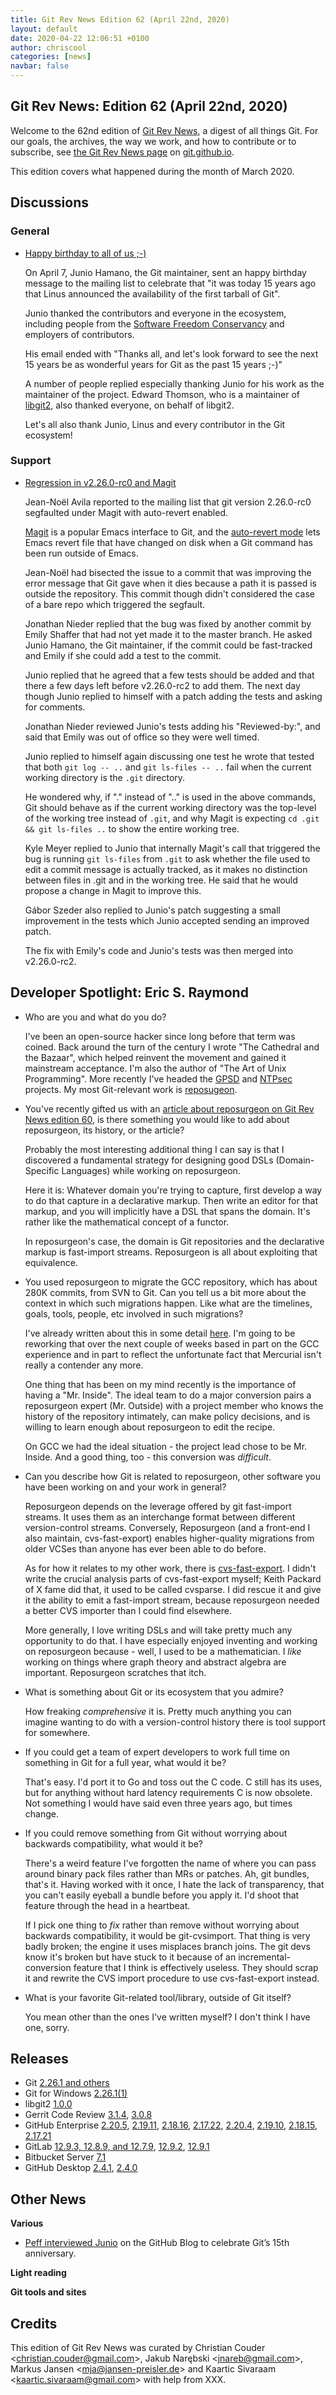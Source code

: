 ```yaml
---
title: Git Rev News Edition 62 (April 22nd, 2020)
layout: default
date: 2020-04-22 12:06:51 +0100
author: chriscool
categories: [news]
navbar: false
---
```


## Git Rev News: Edition 62 (April 22nd, 2020)

Welcome to the 62nd edition of [Git Rev News](https://git.github.io/rev_news/rev_news/),
a digest of all things Git. For our goals, the archives, the way we work, and how to contribute or to
subscribe, see [the Git Rev News page](https://git.github.io/rev_news/rev_news/) on [git.github.io](http://git.github.io).

This edition covers what happened during the month of March 2020.

## Discussions

### General

* [Happy birthday to all of us ;-)](https://lore.kernel.org/git/xmqqzhbmpyh6.fsf@gitster.c.googlers.com/)

  On April 7, Junio Hamano, the Git maintainer, sent an happy birthday
  message to the mailing list to celebrate that "it was today 15 years
  ago that Linus announced the availability of the first tarball of
  Git".

  Junio thanked the contributors and everyone in the ecosystem,
  including people from the [Software Freedom Conservancy](https://sfconservancy.org/)
  and employers of contributors.

  His email ended with "Thanks all, and let's look forward to see the
  next 15 years be as wonderful years for Git as the past 15 years
  ;-)"

  A number of people replied especially thanking Junio for his work as
  the maintainer of the project. Edward Thomson, who is a maintainer
  of [libgit2](https://libgit2.org/), also thanked everyone, on behalf
  of libgit2.

  Let's all also thank Junio, Linus and every contributor in the Git
  ecosystem!

<!---
### Reviews
-->

### Support

* [Regression in v2.26.0-rc0 and Magit](https://lore.kernel.org/git/3091652.KAqcNXvZJ4@cayenne/)

  Jean-Noël Avila reported to the mailing list that git version
  2.26.0-rc0 segfaulted under Magit with auto-revert enabled.

  [Magit](https://magit.vc/) is a popular Emacs interface to Git, and
  the [auto-revert mode](https://magit.vc/manual/magit/Automatic-Reverting-of-File_002dVisiting-Buffers.html)
  lets Emacs revert file that have changed on disk when a Git command
  has been run outside of Emacs.

  Jean-Noël had bisected the issue to a commit that was improving the
  error message that Git gave when it dies because a path it is passed
  is outside the repository. This commit though didn't considered the
  case of a bare repo which triggered the segfault.

  Jonathan Nieder replied that the bug was fixed by another commit by
  Emily Shaffer that had not yet made it to the master branch. He
  asked Junio Hamano, the Git maintainer, if the commit could be
  fast-tracked and Emily if she could add a test to the commit.

  Junio replied that he agreed that a few tests should be added and
  that there a few days left before v2.26.0-rc2 to add them. The next
  day though Junio replied to himself with a patch adding the tests
  and asking for comments.

  Jonathan Nieder reviewed Junio's tests adding his "Reviewed-by:",
  and said that Emily was out of office so they were well timed.

  Junio replied to himself again discussing one test he wrote that
  tested that both `git log -- ..` and `git ls-files -- ..` fail when
  the current working directory is the `.git` directory.

  He wondered why, if "." instead of ".." is used in the above
  commands, Git should behave as if the current working directory was
  the top-level of the working tree instead of `.git`, and why Magit
  is expecting `cd .git && git ls-files ..` to show the entire working
  tree.

  Kyle Meyer replied to Junio that internally Magit's call that
  triggered the bug is running `git ls-files` from `.git` to ask
  whether the file used to edit a commit message is actually tracked,
  as it makes no distinction between files in .git and in the working
  tree. He said that he would propose a change in Magit to improve
  this.

  Gábor Szeder also replied to Junio's patch suggesting a small
  improvement in the tests which Junio accepted sending an improved
  patch.

  The fix with Emily's code and Junio's tests was then merged into
  v2.26.0-rc2.

## Developer Spotlight: Eric S. Raymond

* Who are you and what do you do?

  I've been an open-source hacker since long before that term was coined.
  Back around the turn of the century I wrote "The Cathedral and the
  Bazaar", which helped reinvent the movement and gained it mainstream
  acceptance.  I'm also the author of "The Art of Unix
  Programming".  More recently I've headed the
  [GPSD](https://gpsd.gitlab.io/gpsd/index.html) and
  [NTPsec](https://www.ntpsec.org/) projects.  My most Git-relevant work
  is [reposugeon](http://www.catb.org/esr/reposurgeon/).

* You've recently gifted us with an [article about reposurgeon on Git
  Rev News edition 60](https://git.github.io/rev_news/2020/02/19/edition-60/#the-pros-and-cons-of-reposurgeon-written-by-eric-s-raymond),
  is there something you would like to add about reposurgeon,
  its history, or the article?

  Probably the most interesting additional thing I can say is that I
  discovered a fundamental strategy for designing good DSLs
  (Domain-Specific Languages) while working on reposurgeon.

  Here it is: Whatever domain you're trying to capture, first develop
  a way to do that capture in a declarative markup.  Then write an
  editor for that markup, and you will implicitly have a DSL that
  spans the domain.  It's rather like the mathematical concept
  of a functor.

  In reposurgeon's case, the domain is Git repositories and the
  declarative markup is fast-import streams.  Reposurgeon is all
  about exploiting that equivalence.

* You used reposurgeon to migrate the GCC repository, which has about
  280K commits, from SVN to Git. Can you tell us a bit more about the
  context in which such migrations happen. Like what are the timelines,
  goals, tools, people, etc involved in such migrations?

  I've already written about this in some detail
  [here](http://www.catb.org/~esr/reposurgeon/dvcs-migration-guide.html).
  I'm going to be reworking that over the next couple of weeks based in
  part on the GCC experience and in part to reflect the unfortunate
  fact that Mercurial isn't really a contender any more.

  One thing that has been on my mind recently is the importance of
  having a "Mr. Inside".  The ideal team to do a major conversion pairs
  a reposurgeon expert (Mr. Outside) with a project member who knows the
  history of the repository intimately, can make policy decisions, and
  is willing to learn enough about reposurgeon to edit the recipe.

  On GCC we had the ideal situation - the project lead chose to be
  Mr. Inside.  And a good thing, too - this conversion was *difficult*.

* Can you describe how Git is related to reposurgeon, other software you
  have been working on and your work in general?

  Reposurgeon depends on the leverage offered by git fast-import streams.
  It uses them as an interchange format between different version-control
  streams.  Conversely, Reposurgeon (and a front-end I also maintain,
  cvs-fast-export) enables higher-quality migrations from older VCSes
  than anyone has ever been able to do before.

  As for how it relates to my other work, there is
  [cvs-fast-export](http://www.catb.org/esr/cvs-fast-export/).  I didn't
  write the crucial analysis parts of cvs-fast-export myself; Keith
  Packard of X fame did that, it used to be called cvsparse.  I did
  rescue it and give it the ability to emit a fast-import stream,
  because reposurgeon needed a better CVS importer than I could find
  elsewhere.

  More generally, I love writing DSLs and will take pretty much any
  opportunity to do that. I have especially enjoyed inventing and
  working on reposurgeon because - well, I used to be a mathematician.
  I *like* working on things where graph theory and abstract algebra are
  important.  Reposurgeon scratches that itch.

* What is something about Git or its ecosystem that you admire?

  How freaking *comprehensive* it is.  Pretty much anything you can
  imagine wanting to do with a version-control history there is tool
  support for somewhere.

* If you could get a team of expert developers to work full time on
  something in Git for a full year, what would it be?

  That's easy. I'd port it to Go and toss out the C code. C still has
  its uses, but for anything without hard latency requirements C is now
  obsolete.  Not something I would have said even three years ago, but
  times change.

* If you could remove something from Git without worrying about
  backwards compatibility, what would it be?

  There's a weird feature I've forgotten the name of where you can pass
  around binary pack files rather than MRs or patches.  Ah, git bundles,
  that's it.  Having worked with it once, I hate the lack of
  transparency, that you can't easily eyeball a bundle before you apply
  it.  I'd shoot that feature through the head in a heartbeat.

  If I pick one thing to *fix* rather than remove without worrying about
  backwards compatibility, it would be git-cvsimport.  That thing is
  very badly broken; the engine it uses misplaces branch joins.  The git
  devs know it's broken but have stuck to it because of an
  incremental-conversion feature that I think is effectively
  useless. They should scrap it and rewrite the CVS import procedure to
  use cvs-fast-export instead.

* What is your favorite Git-related tool/library, outside of Git itself?

  You mean other than the ones I've written myself?  I don't think I
  have one, sorry.

## Releases

+ Git [2.26.1 and others](https://public-inbox.org/git/xmqqy2qy7xn8.fsf@gitster.c.googlers.com/)
+ Git for Windows [2.26.1(1)](https://github.com/git-for-windows/git/releases/tag/v2.26.1.windows.1)
+ libgit2 [1.0.0](https://github.com/libgit2/libgit2/releases/tag/v1.0.0)
+ Gerrit Code Review [3.1.4](https://www.gerritcodereview.com/3.1.html#314),
[3.0.8](https://www.gerritcodereview.com/3.0.html#308)
+ GitHub Enterprise [2.20.5](https://enterprise.github.com/releases/2.20.5/notes),
[2.19.11](https://enterprise.github.com/releases/2.19.11/notes),
[2.18.16](https://enterprise.github.com/releases/2.18.16/notes),
[2.17.22](https://enterprise.github.com/releases/2.17.22/notes),
[2.20.4](https://enterprise.github.com/releases/2.20.4/notes),
[2.19.10](https://enterprise.github.com/releases/2.19.10/notes),
[2.18.15](https://enterprise.github.com/releases/2.18.15/notes),
[2.17.21](https://enterprise.github.com/releases/2.17.21/notes)
+ GitLab [12.9.3, 12.8.9, and 12.7.9](https://about.gitlab.com/releases/2020/04/14/critical-security-release-gitlab-12-dot-9-dot-3-released/),
[12.9.2](https://about.gitlab.com/releases/2020/03/31/gitlab-12-9-2-released/),
[12.9.1](https://about.gitlab.com/releases/2020/03/26/security-release-12-dot-9-dot-1-released/)
+ Bitbucket Server [7.1](https://confluence.atlassian.com/bitbucketserver/bitbucket-server-release-notes-872139866.html)
+ GitHub Desktop [2.4.1](https://desktop.github.com/release-notes/),
[2.4.0](https://desktop.github.com/release-notes/)

## Other News

__Various__

* [Peff interviewed Junio](https://github.blog/2020-04-07-celebrating-15-years-of-git-an-interview-with-git-maintainer-junio-hamano/)
  on the GitHub Blog to celebrate Git’s 15th anniversary.

__Light reading__


__Git tools and sites__


## Credits

This edition of Git Rev News was curated by
Christian Couder &lt;<christian.couder@gmail.com>&gt;,
Jakub Narębski &lt;<jnareb@gmail.com>&gt;,
Markus Jansen &lt;<mja@jansen-preisler.de>&gt; and
Kaartic Sivaraam &lt;<kaartic.sivaraam@gmail.com>&gt;
with help from XXX.
